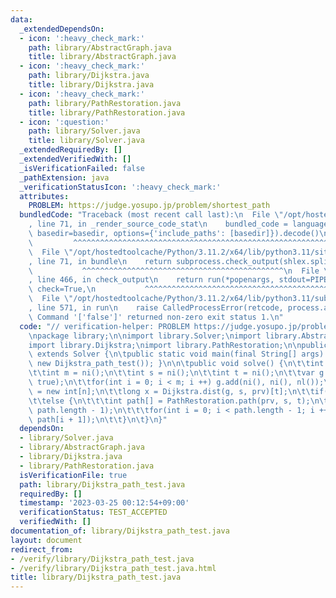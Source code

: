 ```yaml
---
data:
  _extendedDependsOn:
  - icon: ':heavy_check_mark:'
    path: library/AbstractGraph.java
    title: library/AbstractGraph.java
  - icon: ':heavy_check_mark:'
    path: library/Dijkstra.java
    title: library/Dijkstra.java
  - icon: ':heavy_check_mark:'
    path: library/PathRestoration.java
    title: library/PathRestoration.java
  - icon: ':question:'
    path: library/Solver.java
    title: library/Solver.java
  _extendedRequiredBy: []
  _extendedVerifiedWith: []
  _isVerificationFailed: false
  _pathExtension: java
  _verificationStatusIcon: ':heavy_check_mark:'
  attributes:
    PROBLEM: https://judge.yosupo.jp/problem/shortest_path
  bundledCode: "Traceback (most recent call last):\n  File \"/opt/hostedtoolcache/Python/3.11.2/x64/lib/python3.11/site-packages/onlinejudge_verify/documentation/build.py\"\
    , line 71, in _render_source_code_stat\n    bundled_code = language.bundle(stat.path,\
    \ basedir=basedir, options={'include_paths': [basedir]}).decode()\n          \
    \         ^^^^^^^^^^^^^^^^^^^^^^^^^^^^^^^^^^^^^^^^^^^^^^^^^^^^^^^^^^^^^^^^^^^^^^^^^^^^^^^^^\n\
    \  File \"/opt/hostedtoolcache/Python/3.11.2/x64/lib/python3.11/site-packages/onlinejudge_verify/languages/user_defined.py\"\
    , line 71, in bundle\n    return subprocess.check_output(shlex.split(command))\n\
    \           ^^^^^^^^^^^^^^^^^^^^^^^^^^^^^^^^^^^^^^^^^^^^^\n  File \"/opt/hostedtoolcache/Python/3.11.2/x64/lib/python3.11/subprocess.py\"\
    , line 466, in check_output\n    return run(*popenargs, stdout=PIPE, timeout=timeout,\
    \ check=True,\n           ^^^^^^^^^^^^^^^^^^^^^^^^^^^^^^^^^^^^^^^^^^^^^^^^^^^^^^^^^\n\
    \  File \"/opt/hostedtoolcache/Python/3.11.2/x64/lib/python3.11/subprocess.py\"\
    , line 571, in run\n    raise CalledProcessError(retcode, process.args,\nsubprocess.CalledProcessError:\
    \ Command '['false']' returned non-zero exit status 1.\n"
  code: "// verification-helper: PROBLEM https://judge.yosupo.jp/problem/shortest_path\n\
    \npackage library;\n\nimport library.Solver;\nimport library.AbstractGraph;\n\
    import library.Dijkstra;\nimport library.PathRestoration;\n\npublic class Dijkstra_path_test\
    \ extends Solver {\n\tpublic static void main(final String[] args) { main(args,\
    \ new Dijkstra_path_test()); }\n\n\tpublic void solve() {\n\t\tint n = ni();\n\
    \t\tint m = ni();\n\t\tint s = ni();\n\t\tint t = ni();\n\t\tvar g = new WeightedListGraph(n,\
    \ true);\n\t\tfor(int i = 0; i < m; i ++) g.add(ni(), ni(), nl());\n\t\tint prv[]\
    \ = new int[n];\n\t\tlong x = Dijkstra.dist(g, s, prv)[t];\n\t\tif(isINF(x)) prtln(-1);\n\
    \t\telse {\n\t\t\tint path[] = PathRestoration.path(prv, s, t);\n\t\t\tprtln(x,\
    \ path.length - 1);\n\t\t\tfor(int i = 0; i < path.length - 1; i ++) prtln(path[i],\
    \ path[i + 1]);\n\t\t}\n\t}\n}"
  dependsOn:
  - library/Solver.java
  - library/AbstractGraph.java
  - library/Dijkstra.java
  - library/PathRestoration.java
  isVerificationFile: true
  path: library/Dijkstra_path_test.java
  requiredBy: []
  timestamp: '2023-03-25 00:12:54+09:00'
  verificationStatus: TEST_ACCEPTED
  verifiedWith: []
documentation_of: library/Dijkstra_path_test.java
layout: document
redirect_from:
- /verify/library/Dijkstra_path_test.java
- /verify/library/Dijkstra_path_test.java.html
title: library/Dijkstra_path_test.java
---
```

